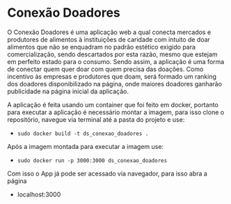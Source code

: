 # Conexão Doadores 

O Conexão Doadores é uma aplicação web a qual conecta mercados e produtores de alimentos à instituições de 
caridade com intuito de doar alimentos que não se enquadram no padrão estético exigido para comercialização,
sendo descartados por esta razão, mesmo que estejam em perfeito estado para o consumo. Sendo assim, a 
aplicação é uma forma de conectar quem quer doar com quem precisa das doações. Como incentivo às empresas e 
produtores que doam, será formado um ranking dos doadores disponibilizado na página, onde maiores doadores 
ganharão publicidade na página inicial da aplicação.


A aplicação é feita usando um container que foi feito em docker, portanto para executar a aplicação é necessário
montar a imagem, para isso clone o repositório, navegue via terminal até a pasta do projeto e use:

* `sudo docker build -t ds_conexao_doadores .`

Após a imagem montada para executar a imagem use:

* `sudo docker run -p 3000:3000 ds_conexao_doadores`

Com isso o App já pode ser acessado via navegador, para isso abra a página 

* localhost:3000







